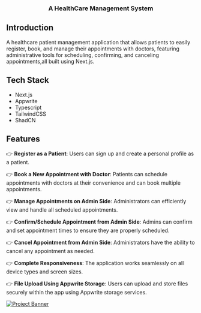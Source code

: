 
  <h3 align="center">A HealthCare Management System</h3>



## <a name="introduction">Introduction</a>

A healthcare patient management application that allows patients to easily register, book, and manage their appointments with doctors, featuring administrative tools for scheduling, confirming, and canceling appointments,all built using Next.js.

## <a name="tech-stack">Tech Stack</a>

- Next.js
- Appwrite
- Typescript
- TailwindCSS
- ShadCN

## <a name="features">Features</a>

👉 **Register as a Patient**: Users can sign up and create a personal profile as a patient.

👉 **Book a New Appointment with Doctor**: Patients can schedule appointments with doctors at their convenience and can book multiple appointments.

👉 **Manage Appointments on Admin Side**: Administrators can efficiently view and handle all scheduled appointments.

👉 **Confirm/Schedule Appointment from Admin Side**: Admins can confirm and set appointment times to ensure they are properly scheduled.

👉 **Cancel Appointment from Admin Side**: Administrators have the ability to cancel any appointment as needed.

👉 **Complete Responsiveness**: The application works seamlessly on all device types and screen sizes.

👉 **File Upload Using Appwrite Storage**: Users can upload and store files securely within the app using Appwrite storage services.


<a href="https://www.jsmastery.pro/masterclass" target="_blank">
<img src="https://github.com/sujatagunale/EasyRead/assets/151519281/fed352ad-f27b-400d-9b8f-c7fe628acb84" alt="Project Banner">
</a>

#
